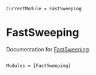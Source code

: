 ```@meta
CurrentModule = FastSweeping
```

# FastSweeping

Documentation for [FastSweeping](https://github.com/triscale-innov/FastSweeping.jl).

```@index
```

```@autodocs
Modules = [FastSweeping]
```
